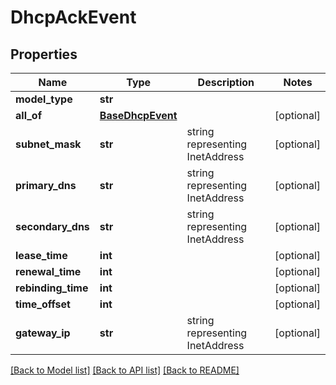 # DhcpAckEvent

## Properties
Name | Type | Description | Notes
------------ | ------------- | ------------- | -------------
**model_type** | **str** |  | 
**all_of** | [**BaseDhcpEvent**](BaseDhcpEvent.md) |  | [optional] 
**subnet_mask** | **str** | string representing InetAddress | [optional] 
**primary_dns** | **str** | string representing InetAddress | [optional] 
**secondary_dns** | **str** | string representing InetAddress | [optional] 
**lease_time** | **int** |  | [optional] 
**renewal_time** | **int** |  | [optional] 
**rebinding_time** | **int** |  | [optional] 
**time_offset** | **int** |  | [optional] 
**gateway_ip** | **str** | string representing InetAddress | [optional] 

[[Back to Model list]](../README.md#documentation-for-models) [[Back to API list]](../README.md#documentation-for-api-endpoints) [[Back to README]](../README.md)

